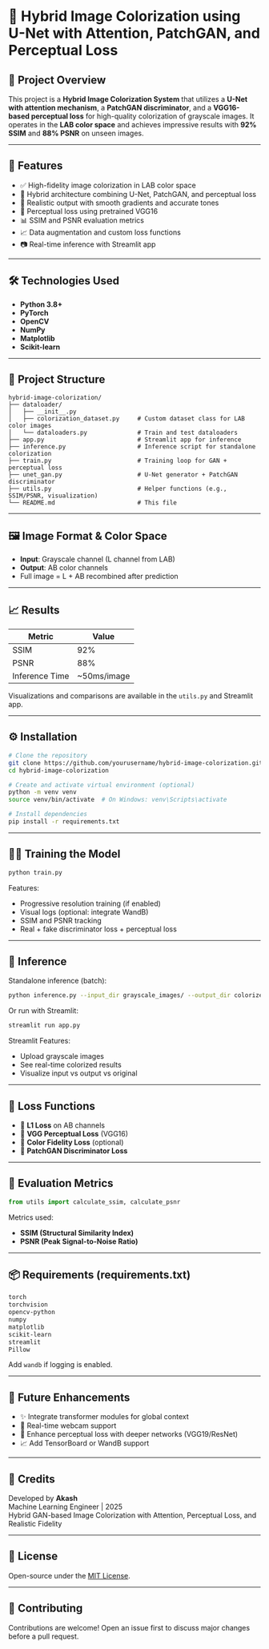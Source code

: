 
# 🎨 Hybrid Image Colorization using U-Net with Attention, PatchGAN, and Perceptual Loss

## 🧠 Project Overview

This project is a **Hybrid Image Colorization System** that utilizes a **U-Net with attention mechanism**, a **PatchGAN discriminator**, and a **VGG16-based perceptual loss** for high-quality colorization of grayscale images. It operates in the **LAB color space** and achieves impressive results with **92% SSIM** and **88% PSNR** on unseen images.

---

## 🚀 Features

- ✅ High-fidelity image colorization in LAB color space
- 🎯 Hybrid architecture combining U-Net, PatchGAN, and perceptual loss
- 🎨 Realistic output with smooth gradients and accurate tones
- 🧠 Perceptual loss using pretrained VGG16
- 📊 SSIM and PSNR evaluation metrics
- 📈 Data augmentation and custom loss functions
- 📷 Real-time inference with Streamlit app

---

## 🛠️ Technologies Used

- **Python 3.8+**
- **PyTorch**
- **OpenCV**
- **NumPy**
- **Matplotlib**
- **Scikit-learn**

---

## 📁 Project Structure

```
hybrid-image-colorization/
├── dataloader/
│   ├── __init__.py
│   ├── colorization_dataset.py     # Custom dataset class for LAB color images
│   └── dataloaders.py              # Train and test dataloaders
├── app.py                          # Streamlit app for inference
├── inference.py                    # Inference script for standalone colorization
├── train.py                        # Training loop for GAN + perceptual loss
├── unet_gan.py                     # U-Net generator + PatchGAN discriminator
├── utils.py                        # Helper functions (e.g., SSIM/PSNR, visualization)
└── README.md                       # This file
```

---

## 🖼️ Image Format & Color Space

- **Input**: Grayscale channel (L channel from LAB)
- **Output**: AB color channels
- Full image = L + AB recombined after prediction

---

## 📈 Results

| Metric       | Value     |
|--------------|-----------|
| SSIM         | 92%       |
| PSNR         | 88%       |
| Inference Time | ~50ms/image |

Visualizations and comparisons are available in the `utils.py` and Streamlit app.

---

## ⚙️ Installation

```bash
# Clone the repository
git clone https://github.com/yourusername/hybrid-image-colorization.git
cd hybrid-image-colorization

# Create and activate virtual environment (optional)
python -m venv venv
source venv/bin/activate  # On Windows: venv\Scripts\activate

# Install dependencies
pip install -r requirements.txt
```

---

## 🏋️‍♂️ Training the Model

```bash
python train.py
```

Features:

- Progressive resolution training (if enabled)
- Visual logs (optional: integrate WandB)
- SSIM and PSNR tracking
- Real + fake discriminator loss + perceptual loss

---

## 🎯 Inference

Standalone inference (batch):

```bash
python inference.py --input_dir grayscale_images/ --output_dir colorized_output/
```

Or run with Streamlit:

```bash
streamlit run app.py
```

Streamlit Features:

- Upload grayscale images
- See real-time colorized results
- Visualize input vs output vs original

---

## 🔬 Loss Functions

- 🔻 **L1 Loss** on AB channels
- 🧠 **VGG Perceptual Loss** (VGG16)
- 🎨 **Color Fidelity Loss** (optional)
- 🧩 **PatchGAN Discriminator Loss**

---

## 🧪 Evaluation Metrics

```python
from utils import calculate_ssim, calculate_psnr
```

Metrics used:

- **SSIM (Structural Similarity Index)**
- **PSNR (Peak Signal-to-Noise Ratio)**

---

## 📦 Requirements (requirements.txt)

```txt
torch
torchvision
opencv-python
numpy
matplotlib
scikit-learn
streamlit
Pillow
```
Add `wandb` if logging is enabled.

---

## 📌 Future Enhancements

- ✨ Integrate transformer modules for global context
- 🔁 Real-time webcam support
- 🧠 Enhance perceptual loss with deeper networks (VGG19/ResNet)
- 📈 Add TensorBoard or WandB support

---

## 🙌 Credits

Developed by **Akash**  
Machine Learning Engineer | 2025  
Hybrid GAN-based Image Colorization with Attention, Perceptual Loss, and Realistic Fidelity

---

## 📜 License

Open-source under the [MIT License](LICENSE).

---

## 🤝 Contributing

Contributions are welcome! Open an issue first to discuss major changes before a pull request.

